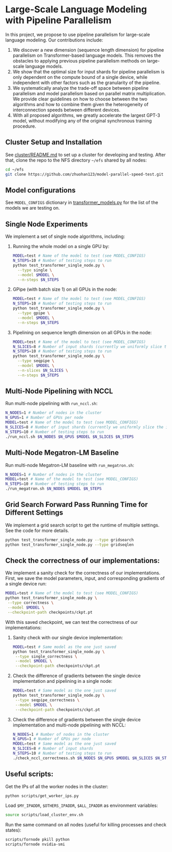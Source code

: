 # Large-Scale Language Modeling with Pipeline Parallelism

In this project, we propose to use pipeline parallelism for large-scale language modeling. Our contributions include:

1. We discover a new dimension (sequence length dimension) for pipeline parallelism on Transformer-based language models. This removes the obstacles to applying previous pipeline parallelism methods on large-scale language models.
2. We show that the optimal size for input shards for pipeline parallelism is only dependent on the compute bound of a single device, while independent with other factors such as the granularity of the pipeline.
3. We systematically analyze the trade-off space between pipeline parallelism and model parallelism based on parallel matrix multiplication. We provide clear guidelines on how to choose between the two algorithms and how to combine them given the heterogeneity of interconnection speeds between different devices.
4. With all proposed algorithms, we greatly accelerate the largest GPT-3 model, without modifying any of the original synchronous training procedure.

## Cluster Setup and Installation

See [cluster/README.md](cluster/README.md) to set up a cluster for developing and testing. After that, clone the repo to the NFS directory `~/efs` shared by all nodes:
```bash
cd ~/efs
git clone https://github.com/zhuohan123/model-parallel-speed-test.git
```

## Model configurations

See `MODEL_CONFIGS` dictionary in [transformer_models.py](transformer_models.py) for the list of the models we are testing on.

## Single Node Experiments

We implement a set of single node algorithms, including:
1. Running the whole model on a single GPU by:
   ```bash
   MODEL=test # Name of the model to test (see MODEL_CONFIGS)
   N_STEPS=10 # Number of testing steps to run
   python test_transformer_single_node.py \
     --type single \
     --model $MODEL \
     --n-steps $N_STEPS
   ```
2. GPipe (with batch size 1) on all GPUs in the node:
   ```bash
   MODEL=test # Name of the model to test (see MODEL_CONFIGS)
   N_STEPS=10 # Number of testing steps to run
   python test_transformer_single_node.py \
     --type gpipe \
     --model $MODEL \
     --n-steps $N_STEPS
   ```
3. Pipelining on sequence length dimension on all GPUs in the node:
   ```bash
   MODEL=test # Name of the model to test (see MODEL_CONFIGS)
   N_SLICES=8 # Number of input shards (currently we uniformly slice the input)
   N_STEPS=10 # Number of testing steps to run
   python test_transformer_single_node.py \
     --type seqpipe \
     --model $MODEL \
     --n-slices $N_SLICES \
     --n-steps $N_STEPS
   ```

## Multi-Node Pipelining with NCCL
Run multi-node pipelining with `run_nccl.sh`:
```bash
N_NODES=1 # Number of nodes in the cluster
N_GPUS=1 # Number of GPUs per node
MODEL=test # Name of the model to test (see MODEL_CONFIGS)
N_SLICES=8 # Number of input shards (currently we uniformly slice the input)
N_STEPS=10 # Number of testing steps to run
./run_nccl.sh $N_NODES $N_GPUS $MODEL $N_SLICES $N_STEPS
```

## Multi-Node Megatron-LM Baseline
Run multi-node Megatron-LM baseline with `run_megatron.sh`:
```bash
N_NODES=1 # Number of nodes in the cluster
MODEL=test # Name of the model to test (see MODEL_CONFIGS)
N_STEPS=10 # Number of testing steps to run
./run_megatron.sh $N_NODES $MODEL $N_STEPS
```

## Grid Search Forward Pass Running Time for Different Settings
We implement a grid search script to get the runtime of multiple settings. See the code for more details.
```bash
python test_transformer_single_node.py --type gridsearch
python test_transformer_single_node.py --type gridseqlen
```

## Check the correctness of our implementations:
We implement a sanity check for the correctness of our implementations. First, we save the model parameters, input, and corresponding gradients of a single device run:
```bash
MODEL=test # Name of the model to test (see MODEL_CONFIGS)
python test_transformer_single_node.py \
 --type correctness \
 --model $MODEL \
 --checkpoint-path checkpoints/ckpt.pt
```
With this saved checkpoint, we can test the correctness of our implementations:
1. Sanity check with our single device implementation:
   ```bash
   MODEL=test # Same model as the one just saved
   python test_transformer_single_node.py \
    --type single_correctness \
    --model $MODEL \
    --checkpoint-path checkpoints/ckpt.pt
   ```
2. Check the difference of gradients between the single device implementation and pipelining in a single node:
   ```bash
   MODEL=test # Same model as the one just saved
   python test_transformer_single_node.py \
    --type seqpipe_correctness \
    --model $MODEL \
    --checkpoint-path checkpoints/ckpt.pt
   ```
3. Check the difference of gradients between the single device implementation and multi-node pipelining with NCCL:
   ```bash
   N_NODES=1 # Number of nodes in the cluster
   N_GPUS=1 # Number of GPUs per node
   MODEL=test # Same model as the one just saved
   N_SLICES=8 # Number of input shards
   N_STEPS=10 # Number of testing steps to run
   ./check_nccl_correctness.sh $N_NODES $N_GPUS $MODEL $N_SLICES $N_STEPS
   ```

## Useful scripts:

Get the IPs of all the worker nodes in the cluster:

```bash
python scripts/get_worker_ips.py
```

Load `$MY_IPADDR`, `$OTHERS_IPADDR`, `$ALL_IPADDR` as environment variables:

```bash
source scripts/load_cluster_env.sh
```

Run the same command on all nodes (useful for killing processes and check states):

```bash
scripts/fornode pkill python
scripts/fornode nvidia-smi
```
